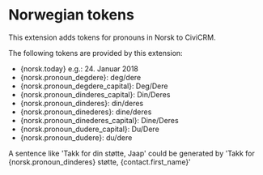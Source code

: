 # Norwegian tokens

This extension adds tokens for pronouns in Norsk to CiviCRM. 

The following tokens are provided by this extension:

* {norsk.today} e.g.: 24. Januar 2018
* {norsk.pronoun_degdere}: deg/dere
* {norsk.pronoun_degdere_capital}: Deg/Dere
* {norsk.pronoun_dinderes_capital}: Din/Deres
* {norsk.pronoun_dinderes}: din/deres
* {norsk.pronoun_dinederes}: dine/deres
* {norsk.pronoun_dinederes_capital}: Dine/Deres
* {norsk.pronoun_dudere_capital}: Du/Dere
* {norsk.pronoun_dudere}: du/dere

A sentence like 'Takk for din støtte, Jaap' could be generated by 'Takk for {norsk.pronoun_dinderes} støtte, {contact.first_name}' 